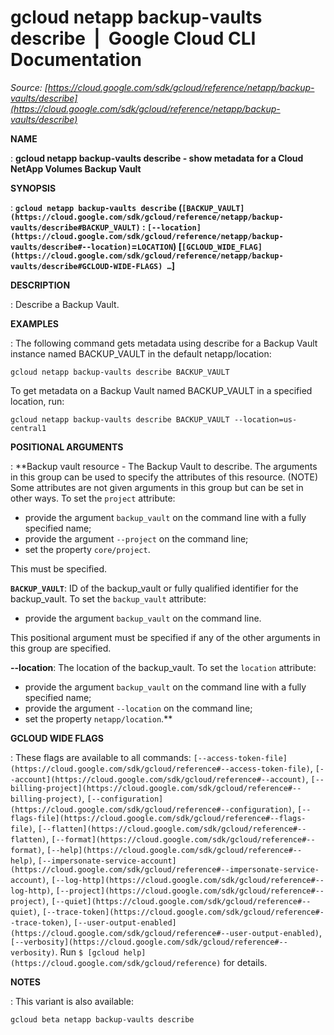 # gcloud netapp backup-vaults describe  |  Google Cloud CLI Documentation

*Source: [https://cloud.google.com/sdk/gcloud/reference/netapp/backup-vaults/describe](https://cloud.google.com/sdk/gcloud/reference/netapp/backup-vaults/describe)*

**NAME**

: **gcloud netapp backup-vaults describe - show metadata for a Cloud NetApp Volumes Backup Vault**

**SYNOPSIS**

: **`gcloud netapp backup-vaults describe` (`[BACKUP_VAULT](https://cloud.google.com/sdk/gcloud/reference/netapp/backup-vaults/describe#BACKUP_VAULT)` : `[--location](https://cloud.google.com/sdk/gcloud/reference/netapp/backup-vaults/describe#--location)`=`LOCATION`) [`[GCLOUD_WIDE_FLAG](https://cloud.google.com/sdk/gcloud/reference/netapp/backup-vaults/describe#GCLOUD-WIDE-FLAGS) …`]**

**DESCRIPTION**

: Describe a Backup Vault.

**EXAMPLES**

: The following command gets metadata using describe for a Backup Vault instance
named BACKUP_VAULT in the default netapp/location:

```
gcloud netapp backup-vaults describe BACKUP_VAULT
```

To get metadata on a Backup Vault named BACKUP_VAULT in a specified location,
run:

```
gcloud netapp backup-vaults describe BACKUP_VAULT --location=us-central1
```

**POSITIONAL ARGUMENTS**

: **Backup vault resource - The Backup Vault to describe. The arguments in this
group can be used to specify the attributes of this resource. (NOTE) Some
attributes are not given arguments in this group but can be set in other ways.
To set the `project` attribute:

- provide the argument `backup_vault` on the command line with a fully
specified name;
- provide the argument `--project` on the command line;
- set the property `core/project`.

This must be specified.

**`BACKUP_VAULT`**:
ID of the backup_vault or fully qualified identifier for the backup_vault.
To set the `backup_vault` attribute:

- provide the argument `backup_vault` on the command line.

This positional argument must be specified if any of the other arguments in this
group are specified.

**--location**:
The location of the backup_vault.
To set the `location` attribute:

- provide the argument `backup_vault` on the command line with a fully
specified name;
- provide the argument `--location` on the command line;
- set the property `netapp/location`.**

**GCLOUD WIDE FLAGS**

: These flags are available to all commands: `[--access-token-file](https://cloud.google.com/sdk/gcloud/reference#--access-token-file)`,
`[--account](https://cloud.google.com/sdk/gcloud/reference#--account)`, `[--billing-project](https://cloud.google.com/sdk/gcloud/reference#--billing-project)`,
`[--configuration](https://cloud.google.com/sdk/gcloud/reference#--configuration)`,
`[--flags-file](https://cloud.google.com/sdk/gcloud/reference#--flags-file)`,
`[--flatten](https://cloud.google.com/sdk/gcloud/reference#--flatten)`, `[--format](https://cloud.google.com/sdk/gcloud/reference#--format)`, `[--help](https://cloud.google.com/sdk/gcloud/reference#--help)`, `[--impersonate-service-account](https://cloud.google.com/sdk/gcloud/reference#--impersonate-service-account)`,
`[--log-http](https://cloud.google.com/sdk/gcloud/reference#--log-http)`,
`[--project](https://cloud.google.com/sdk/gcloud/reference#--project)`, `[--quiet](https://cloud.google.com/sdk/gcloud/reference#--quiet)`, `[--trace-token](https://cloud.google.com/sdk/gcloud/reference#--trace-token)`, `[--user-output-enabled](https://cloud.google.com/sdk/gcloud/reference#--user-output-enabled)`,
`[--verbosity](https://cloud.google.com/sdk/gcloud/reference#--verbosity)`.
Run `$ [gcloud help](https://cloud.google.com/sdk/gcloud/reference)` for details.

**NOTES**

: This variant is also available:

```
gcloud beta netapp backup-vaults describe
```